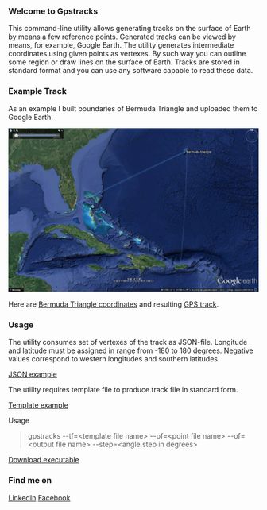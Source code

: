 ### Welcome to Gpstracks

This command-line utility allows generating tracks on the surface of Earth by means a few reference points. Generated tracks can be viewed by means, for example, Google Earth. The utility generates intermediate coordinates using given points as vertexes. By such way you can outline some region or draw lines on the surface of Earth. Tracks are stored in standard format and you can use any software capable to read these data.

### Example Track

As an example I built boundaries of Bermuda Triangle and uploaded them to Google Earth.

![Bermuda Triangle](images/bermuda-triangle.png)

Here are [Bermuda Triangle coordinates](data/bermuda-triangle.json) and resulting [GPS track](data/output.gpx).

### Usage

The utility consumes set of vertexes of the track as JSON-file. Longitude and latitude must be assigned in range from -180 to 180 degrees. Negative values correspond to western longitudes and southern latitudes.

[JSON example](data/bermuda-triangle.json)

The utility requires template file to produce track file in standard form.

[Template example](data/template.gpx)

Usage 

> gpstracks --tf=&lt;template file name&gt; --pf=&lt;point file name&gt; --of=&lt;output file name&gt; --step=&lt;angle step in degrees&gt;

[Download executable](data/gpstracks.zip)

### Find me on

[LinkedIn](https://www.linkedin.com/in/dmitry-morozov-79490a59/) [Facebook](https://www.facebook.com/dmitry.v.morozov)


